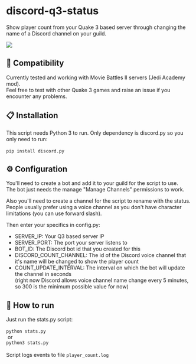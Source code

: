 # discord-q3-status
Show player count from your Quake 3 based server through changing the name of a Discord channel on your guild.

<img src="https://img.shields.io/github/license/verdienste/discord-q3-status">

## 📖 Compatibility
Currently tested and working with Movie Battles II servers (Jedi Academy mod).  
Feel free to test with other Quake 3 games and raise an issue if you encounter any problems.

## 📋 Installation
This script needs Python 3 to run.
Only dependency is discord.py so you only need to run:<br>
<br>
```pip install discord.py```

## ⚙ Configuration
You'll need to create a bot and add it to your guild for the script to use.<br>
The bot just needs the manage "Manage Channels" permissions to work.

Also you'll need to create a channel for the script to rename with the status.<br>
People usually prefer using a voice channel as you don't have character limitations (you can use forward slash).

Then enter your specifics in config.py:
- SERVER_IP: Your Q3 based server IP
- SERVER_PORT: The port your server listens to
- BOT_ID: The Discord bot id that you created for this
- DISCORD_COUNT_CHANNEL: The id of the Discord voice channel that it's name will be changed to show the player count
- COUNT_UPDATE_INTERVAL: The interval on which the bot will update the channel in seconds<br>
(right now Discord allows voice channel name change every 5 minutes, so 300 is the minimum possible value for now)

## 🚀 How to run
Just run the stats.py script: <br><br>
```python stats.py``` <br>&nbsp;or<br> ```python3 stats.py```<br><br>
Script logs events to file ```player_count.log```


